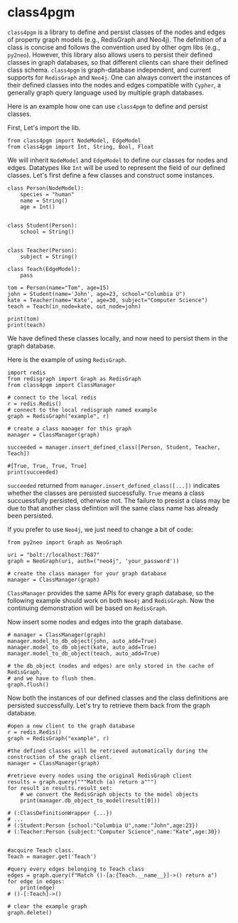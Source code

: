 # class4pgm
`class4pgm` is a library to define and persist classes of the nodes and edges of property graph models (e.g., RedisGraph and Neo4j). The definition of a class is concise and follows the convention used by other ogm libs (e.g., `py2neo`). However, this library also allows users to persist their defined classes in graph databases, so that different clients can share their defined class schema. `class4pgm` is graph-database independent, and current supports for `RedisGraph` and `Neo4j`. One can always convert the instances of their defined classes into the nodes and edges compatible with `Cypher`, a generally graph query language used by multiple graph databases.


Here is an example how one can use `class4pgm` to define and persist classes.

First, Let's import the lib.

```
from class4pgm import NodeModel, EdgeModel
from class4pgm import Int, String, Bool, Float
```

We will inherit `NodeModel` and `EdgeModel` to define our classes for nodes and edges. Datatypes like `Int` will be used to represent the field of our defined classes. Let's first define a few classes and construct some instances.

```
class Person(NodeModel):
    species = "human"
    name = String()
    age = Int()


class Student(Person):
    school = String()


class Teacher(Person):
    subject = String()

class Teach(EdgeModel):
    pass

tom = Person(name="Tom", age=15)
john = Student(name='John', age=23, school="Columbia U")
kate = Teacher(name='Kate', age=30, subject="Computer Science")
teach = Teach(in_node=kate, out_node=john)

print(tom)
print(teach)
```

We have defined these classes locally, and now need to persist them in the graph database.

Here is the example of using `RedisGraph`.
```
import redis
from redisgraph import Graph as RedisGraph
from class4pgm import ClassManager

# connect to the local redis
r = redis.Redis()
# connect to the local redisgraph named example
graph = RedisGraph("example", r)

# create a class manager for this graph
manager = ClassManager(graph)

succeeded = manager.insert_defined_class([Person, Student, Teacher, Teach])

#[True, True, True, True]
print(succeeded)
```
`succeeded` returned from `manager.insert_defined_class([...])` indicates whether the classes are persisted successfully. `True` means a class succuessfully persisted, otherwise not. The failure to presist a class may be due to that another class defintion will the same class name has already been persisted.

If you prefer to use `Neo4j`, we just need to change a bit of code:
```
from py2neo import Graph as NeoGraph

uri = "bolt://localhost:7687"
graph = NeoGraph(uri, auth=("neo4j", 'your_password'))

# create the class manager for your graph database
manager = ClassManager(graph)
```

`ClassManager` provides the same APIs for every graph database, so the following example should work on both `Neo4j` and `RedisGraph`. Now the continuing demonstration will be based on `RedisGraph`.

Now insert some nodes and edges into the graph database.
```
# manager = ClassManager(graph)
manager.model_to_db_object(john, auto_add=True)
manager.model_to_db_object(kate, auto_add=True)
manager.model_to_db_object(teach, auto_add=True)

# the db_object (nodes and edges) are only stored in the cache of RedisGraph, 
# and we have to flush them.
graph.flush()
```

Now both the instances of our defined classes and the class definitions are persisted successfully. Let's try to retrieve them back from the graph database. 

```
#open a new client to the graph database
r = redis.Redis()
graph = RedisGraph("example", r)

#the defined classes will be retrieved automatically during the construction of the graph client.
manager = ClassManager(graph)

#retrieve every nodes using the original RedisGraph client
results = graph.query("""Match (a) return a""")
for result in results.result_set:
    # we convert the RedisGraph objects to the model objects
    print(manager.db_object_to_model(result[0]))
    
# (:ClassDefinitionWrapper {...})
# ...
# (:Student:Person {school:"Columbia U",name:"John",age:23})
# (:Teacher:Person {subject:"Computer Science",name:"Kate",age:30})
    

#acquire Teach class.
Teach = manager.get('Teach')

#query every edges belonging to Teach class
edges = graph.query(f"Match ()-[a:{Teach.__name__}]->() return a")
for edge in edges:
    print(edge)
# ()-[:Teach]->()

# clear the example graph
graph.delete()


```



